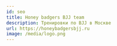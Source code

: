 ```yaml
---
id: seo
title: Honey badgers BJJ team
description: Тренировки по BJJ в Москве
url: https://honeybadgersbjj.ru
image: /media/logo.png
---
```

